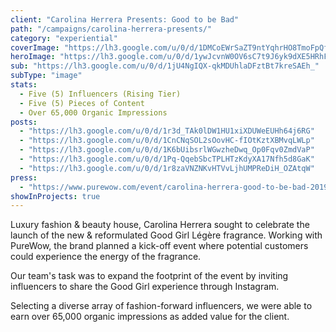 ```yaml
---
client: "Carolina Herrera Presents: Good to be Bad"
path: "/campaigns/carolina-herrera-presents/"
category: "experiential"
coverImage: "https://lh3.google.com/u/0/d/1DMCoEWrSaZT9ntYqhrHO8TmoFpQfxaYi"
heroImage: "https://lh3.google.com/u/0/d/1ywJcvnW0OV6sC7t9J6yk9dXE5HRhFXWk"
sub: "https://lh3.google.com/u/0/d/1jU4NgIQX-qkMDUhlaDFztBt7kreSAEh_"
subType: "image"
stats:
  - Five (5) Influencers (Rising Tier)
  - Five (5) Pieces of Content
  - Over 65,000 Organic Impressions
posts:
  - "https://lh3.google.com/u/0/d/1r3d_TAk0lDW1HU1xiXDUWeEUHh64j6RG"
  - "https://lh3.google.com/u/0/d/1CnCNqSOL2sOovHC-fIOtKztXBMvqLWLp"
  - "https://lh3.google.com/u/0/d/1K6bUibsrlWGwzheDwq_Op0Fqv0ZmdVaP"
  - "https://lh3.google.com/u/0/d/1Pq-QqebSbcTPLHTzKdyXA17Nfh5d8GaK"
  - "https://lh3.google.com/u/0/d/1r8zaVNZNKvHTVvLjhUMPReDiH_OZAtqW"
press:
  - "https://www.purewow.com/event/carolina-herrera-good-to-be-bad-2019"
showInProjects: true
---
```


Luxury fashion & beauty house, Carolina Herrera sought to celebrate the launch of the new & reformulated Good Girl Légère fragrance. Working with PureWow, the brand planned a kick-off event where potential customers could experience the energy of the fragrance.

Our team's task was to expand the footprint of the event by inviting influencers to share the Good Girl experience through Instagram.

Selecting a diverse array of fashion-forward influencers, we were able to earn over 65,000 organic impressions as added value for the client.
